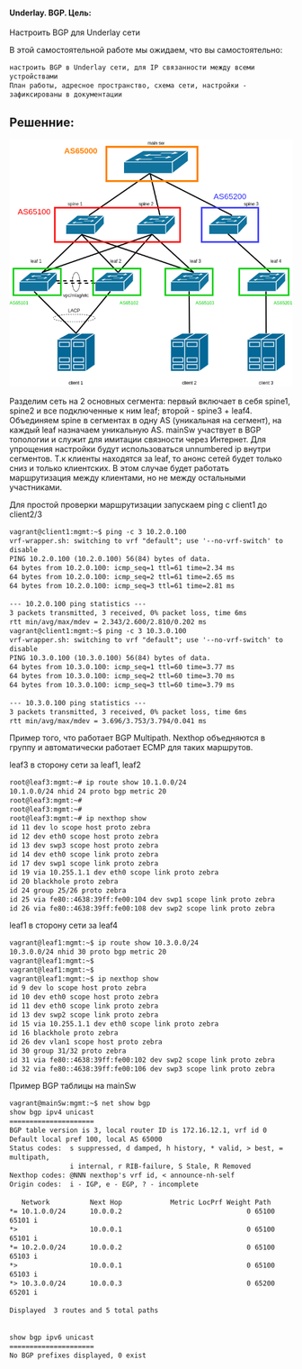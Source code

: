 #### Underlay. BGP. Цель:

Настроить BGP для Underlay сети

В этой самостоятельной работе мы ожидаем, что вы самостоятельно:

    настроить BGP в Underlay сети, для IP связанности между всеми устройствами
    План работы, адресное пространство, схема сети, настройки - зафиксированы в документации



## Решенние:

![Архитектура сети](https://github.com/Roman2dot0/training-otus/blob/master/ex4.%20BGP/bgp.png)

Разделим сеть на 2 основных сегмента: первый включает в себя spine1, spine2 и все подключенные к ним leaf; второй - spine3 + leaf4.
Объединяем spine в сегментах в одну AS (уникальная на сегмент), на каждый leaf назначаем уникальную AS. mainSw участвует в BGP топологии и служит для имитации связности через Интернет. Для упрощения настройки будут использоваться unnumbered ip внутри сегментов.
Т.к клиенты находятся за leaf, то анонс сетей будет только сниз и только клиентских. В этом случае будет работать маршрутизация между клиентами, но не между остальными участниками.


Для простой проверки маршрутизации запускаем ping с client1 до client2/3

```
vagrant@client1:mgmt:~$ ping -c 3 10.2.0.100
vrf-wrapper.sh: switching to vrf "default"; use '--no-vrf-switch' to disable
PING 10.2.0.100 (10.2.0.100) 56(84) bytes of data.
64 bytes from 10.2.0.100: icmp_seq=1 ttl=61 time=2.34 ms
64 bytes from 10.2.0.100: icmp_seq=2 ttl=61 time=2.65 ms
64 bytes from 10.2.0.100: icmp_seq=3 ttl=61 time=2.81 ms

--- 10.2.0.100 ping statistics ---
3 packets transmitted, 3 received, 0% packet loss, time 6ms
rtt min/avg/max/mdev = 2.343/2.600/2.810/0.202 ms
vagrant@client1:mgmt:~$ ping -c 3 10.3.0.100
vrf-wrapper.sh: switching to vrf "default"; use '--no-vrf-switch' to disable
PING 10.3.0.100 (10.3.0.100) 56(84) bytes of data.
64 bytes from 10.3.0.100: icmp_seq=1 ttl=60 time=3.77 ms
64 bytes from 10.3.0.100: icmp_seq=2 ttl=60 time=3.70 ms
64 bytes from 10.3.0.100: icmp_seq=3 ttl=60 time=3.79 ms

--- 10.3.0.100 ping statistics ---
3 packets transmitted, 3 received, 0% packet loss, time 6ms
rtt min/avg/max/mdev = 3.696/3.753/3.794/0.041 ms
```

Пример того, что работает BGP Multipath. Nexthop объедняются в группу и автоматически работает ECMP для таких маршрутов.

leaf3 в сторону сети за leaf1, leaf2
```
root@leaf3:mgmt:~# ip route show 10.1.0.0/24
10.1.0.0/24 nhid 24 proto bgp metric 20
root@leaf3:mgmt:~#
root@leaf3:mgmt:~#
root@leaf3:mgmt:~# ip nexthop show
id 11 dev lo scope host proto zebra
id 12 dev eth0 scope host proto zebra
id 13 dev swp3 scope host proto zebra
id 14 dev eth0 scope link proto zebra
id 17 dev swp1 scope link proto zebra
id 19 via 10.255.1.1 dev eth0 scope link proto zebra
id 20 blackhole proto zebra
id 24 group 25/26 proto zebra
id 25 via fe80::4638:39ff:fe00:104 dev swp1 scope link proto zebra
id 26 via fe80::4638:39ff:fe00:108 dev swp2 scope link proto zebra
```

leaf1 в сторону сети за leaf4
```
vagrant@leaf1:mgmt:~$ ip route show 10.3.0.0/24
10.3.0.0/24 nhid 30 proto bgp metric 20
vagrant@leaf1:mgmt:~$
vagrant@leaf1:mgmt:~$
vagrant@leaf1:mgmt:~$ ip nexthop show
id 9 dev lo scope host proto zebra
id 10 dev eth0 scope host proto zebra
id 11 dev eth0 scope link proto zebra
id 13 dev swp2 scope link proto zebra
id 15 via 10.255.1.1 dev eth0 scope link proto zebra
id 16 blackhole proto zebra
id 26 dev vlan1 scope host proto zebra
id 30 group 31/32 proto zebra
id 31 via fe80::4638:39ff:fe00:102 dev swp2 scope link proto zebra
id 32 via fe80::4638:39ff:fe00:106 dev swp3 scope link proto zebra
```

Пример BGP таблицы на mainSw
```
vagrant@mainSw:mgmt:~$ net show bgp
show bgp ipv4 unicast
=====================
BGP table version is 3, local router ID is 172.16.12.1, vrf id 0
Default local pref 100, local AS 65000
Status codes:  s suppressed, d damped, h history, * valid, > best, = multipath,
               i internal, r RIB-failure, S Stale, R Removed
Nexthop codes: @NNN nexthop's vrf id, < announce-nh-self
Origin codes:  i - IGP, e - EGP, ? - incomplete

   Network          Next Hop            Metric LocPrf Weight Path
*= 10.1.0.0/24      10.0.0.2                               0 65100 65101 i
*>                  10.0.0.1                               0 65100 65101 i
*= 10.2.0.0/24      10.0.0.2                               0 65100 65103 i
*>                  10.0.0.1                               0 65100 65103 i
*> 10.3.0.0/24      10.0.0.3                               0 65200 65201 i

Displayed  3 routes and 5 total paths


show bgp ipv6 unicast
=====================
No BGP prefixes displayed, 0 exist
```
